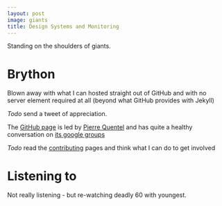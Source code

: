 ```yaml
---
layout: post
image: giants
title: Design Systems and Monitoring
---
```

Standing on the shoulders of giants.

# Brython

Blown away with what I can hosted straight out of GitHub and with no server element required at all (beyond what GitHub provides with Jekyll)

_Todo_ send a tweet of appreciation.

The [GitHub page](https://github.com/brython-dev/brython/graphs/contributors) is led by [Pierre Quentel](https://github.com/PierreQuentel) and has quite a healthy conversation on [its google groups](https://groups.google.com/g/brython) 

_Todo_ read the [contributing](https://github.com/brython-dev/brython/blob/master/CONTRIBUTING.md) pages and think what I can do to get involved


# Listening to 

Not really listening - but re-watching deadly 60 with youngest.